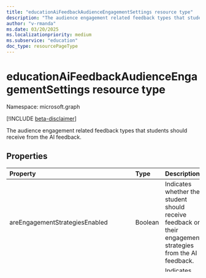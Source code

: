 ```yaml
---
title: "educationAiFeedbackAudienceEngagementSettings resource type"
description: "The audience engagement related feedback types that students should receive from the AI feedback."
author: "v-rmanda"
ms.date: 03/20/2025
ms.localizationpriority: medium
ms.subservice: "education"
doc_type: resourcePageType
---
```


# educationAiFeedbackAudienceEngagementSettings resource type

Namespace: microsoft.graph

[!INCLUDE [beta-disclaimer](../../includes/beta-disclaimer.md)]

The audience engagement related feedback types that students should receive from the AI feedback.


## Properties
|Property|Type|Description|
|:---|:---|:---|
|areEngagementStrategiesEnabled|Boolean|Indicates whether the student should receive feedback on their engagement strategies from the AI feedback.|
|isCallToActionEnabled|Boolean|Indicates whether the student should receive feedback on their call to action from the AI feedback.|
|isEmotionalAndIntellectualAppealEnabled|Boolean|Indicates whether the student should receive feedback on their emotional and intellectual appeal from the AI feedback.|

## Relationships
None.

## JSON representation
The following JSON representation shows the resource type.
<!-- {
  "blockType": "resource",
  "@odata.type": "microsoft.graph.educationAiFeedbackAudienceEngagementSettings"
}
-->
``` json
{
  "@odata.type": "#microsoft.graph.educationAiFeedbackAudienceEngagementSettings",
  "areEngagementStrategiesEnabled": "Boolean",
  "isEmotionalAndIntellectualAppealEnabled": "Boolean",
  "isCallToActionEnabled": "Boolean"
}
```

